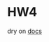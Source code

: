 # HW4
dry on [docs](https://docs.google.com/document/d/1JCPI4SSF04oC3KQBxMX8niw7bMFcB7W0DWTUd2Yqy3o/edit?usp=sharing)
